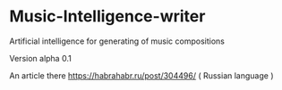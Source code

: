 # Music-Intelligence-writer
Artificial intelligence for generating of music compositions

Version alpha 0.1

An article there https://habrahabr.ru/post/304496/ ( Russian language )
